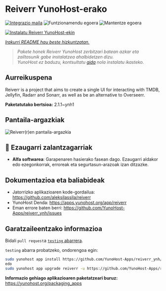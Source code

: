 <!--
Ohart ongi: README hau automatikoki sortu da <https://github.com/YunoHost/apps/tree/master/tools/readme_generator>ri esker
EZ editatu eskuz.
-->

# Reiverr YunoHost-erako

[![Integrazio maila](https://apps.yunohost.org/badge/integration/reiverr)](https://ci-apps.yunohost.org/ci/apps/reiverr/)
![Funtzionamendu egoera](https://apps.yunohost.org/badge/state/reiverr)
![Mantentze egoera](https://apps.yunohost.org/badge/maintained/reiverr)

[![Instalatu Reiverr YunoHost-ekin](https://install-app.yunohost.org/install-with-yunohost.svg)](https://install-app.yunohost.org/?app=reiverr)

*[Irakurri README hau beste hizkuntzatan.](./ALL_README.md)*

> *Pakete honek Reiverr YunoHost zerbitzari batean azkar eta zailtasunik gabe instalatzea ahalbidetzen dizu.*  
> *YunoHost ez baduzu, kontsultatu [gida](https://yunohost.org/install) nola instalatu ikasteko.*

## Aurreikuspena

Reiverr is a project that aims to create a single UI for interacting with TMDB, Jellyfin, Radarr and Sonarr, as well as be an alternative to Overseerr.

**Paketatutako bertsioa:** 2.1.1~ynh1

## Pantaila-argazkiak

![Reiverr(r)en pantaila-argazkia](./doc/screenshots/screenshot.png)

## :red_circle: Ezaugarri zalantzagarriak

- **Alfa softwarea**: Garapenaren hasierako fasean dago. Ezaugarri aldakor edo ezegonkorrak, erroreak eta segurtasun-arazoak izan ditzazke.

## Dokumentazioa eta baliabideak

- Jatorrizko aplikazioaren kode-gordailua: <https://github.com/aleksilassila/reiverr>
- YunoHost Denda: <https://apps.yunohost.org/app/reiverr>
- Eman errore baten berri: <https://github.com/YunoHost-Apps/reiverr_ynh/issues>

## Garatzaileentzako informazioa

Bidali `pull request`a [`testing` abarrera](https://github.com/YunoHost-Apps/reiverr_ynh/tree/testing).

`testing` abarra probatzeko, ondorengoa egin:

```bash
sudo yunohost app install https://github.com/YunoHost-Apps/reiverr_ynh/tree/testing --debug
edo
sudo yunohost app upgrade reiverr -u https://github.com/YunoHost-Apps/reiverr_ynh/tree/testing --debug
```

**Informazio gehiago aplikazioaren paketatzeari buruz:** <https://yunohost.org/packaging_apps>
